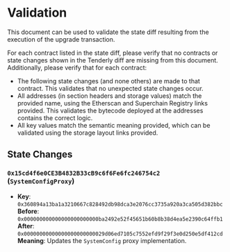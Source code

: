 # Validation

This document can be used to validate the state diff resulting from the execution of the upgrade
transaction.

For each contract listed in the state diff, please verify that no contracts or state changes shown in the Tenderly diff are missing from this document. Additionally, please verify that for each contract:

- The following state changes (and none others) are made to that contract. This validates that no unexpected state changes occur.
- All addresses (in section headers and storage values) match the provided name, using the Etherscan and Superchain Registry links provided. This validates the bytecode deployed at the addresses contains the correct logic.
- All key values match the semantic meaning provided, which can be validated using the storage layout links provided.

## State Changes

### `0x15cd4f6e0CE3B4832B33cB9c6f6Fe6fc246754c2` (`SystemConfigProxy`)

- **Key**: `0x360894a13ba1a3210667c828492db98dca3e2076cc3735a920a3ca505d382bbc`
  **Before**: `0x000000000000000000000000ba2492e52f45651b60b8b38d4ea5e2390c64ffb1`
  **After**: `0x00000000000000000000000029d06ed7105c7552efd9f29f3e0d250e5df412cd`
  **Meaning**: Updates the `SystemConfig` proxy implementation.
